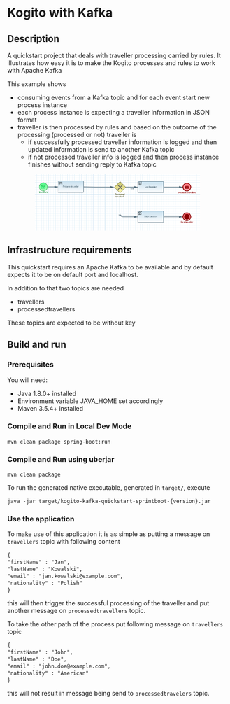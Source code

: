 # Kogito with Kafka

## Description

A quickstart project that deals with traveller processing carried by rules. It illustrates
how easy it is to make the Kogito processes and rules to work with Apache Kafka

This example shows

* consuming events from a Kafka topic and for each event start new process instance
* each process instance is expecting a traveller information in JSON format
* traveller is then processed by rules and based on the outcome of the processing (processed or not) traveller is
	* if successfully processed traveller information is logged and then updated information is send to another Kafka topic
	* if not processed traveller info is logged and then process instance finishes without sending reply to Kafka topic
	
	
<p align="center"><img width=75% height=50% src="docs/images/process.png"></p>

## Infrastructure requirements

This quickstart requires an Apache Kafka to be available and by default expects it to be on default port and localhost.

In addition to that two topics are needed

* travellers
* processedtravellers

These topics are expected to be without key

## Build and run

### Prerequisites
 
You will need:
  - Java 1.8.0+ installed 
  - Environment variable JAVA_HOME set accordingly
  - Maven 3.5.4+ installed

### Compile and Run in Local Dev Mode

```
mvn clean package spring-boot:run    
```


### Compile and Run using uberjar

```
mvn clean package 
```
  
To run the generated native executable, generated in `target/`, execute

```
java -jar target/kogito-kafka-quickstart-sprintboot-{version}.jar
```

### Use the application

To make use of this application it is as simple as putting a message on `travellers` topic with following content 

```
{ 
"firstName" : "Jan", 
"lastName" : "Kowalski", 
"email" : "jan.kowalski@example.com", 
"nationality" : "Polish"
}

```

this will then trigger the successful processing of the traveller and put another message on `processedtravellers` topic.

To take the other path of the process put following message on `travellers` topic

```
{ 
"firstName" : "John", 
"lastName" : "Doe", 
"email" : "john.doe@example.com", 
"nationality" : "American"
}

```

this will not result in message being send to `processedtravelers` topic.
